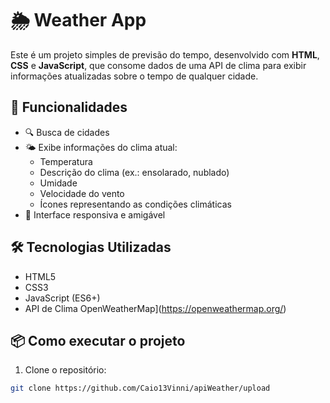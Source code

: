 # 🌦️ Weather App

Este é um projeto simples de previsão do tempo, desenvolvido com **HTML**, **CSS** e **JavaScript**, que consome dados de uma API de clima para exibir informações atualizadas sobre o tempo de qualquer cidade.

## 🚀 Funcionalidades

- 🔍 Busca de cidades
- 🌤️ Exibe informações do clima atual:
  - Temperatura
  - Descrição do clima (ex.: ensolarado, nublado)
  - Umidade
  - Velocidade do vento
  - Ícones representando as condições climáticas
- 🎨 Interface responsiva e amigável

## 🛠️ Tecnologias Utilizadas

- HTML5
- CSS3
- JavaScript (ES6+)
- API de Clima OpenWeatherMap](https://openweathermap.org/) 

## 📦 Como executar o projeto

1. Clone o repositório:
```bash
git clone https://github.com/Caio13Vinni/apiWeather/upload

